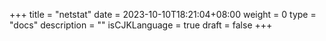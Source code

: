 +++
title = "netstat"
date = 2023-10-10T18:21:04+08:00
weight = 0
type = "docs"
description = ""
isCJKLanguage = true
draft = false
+++